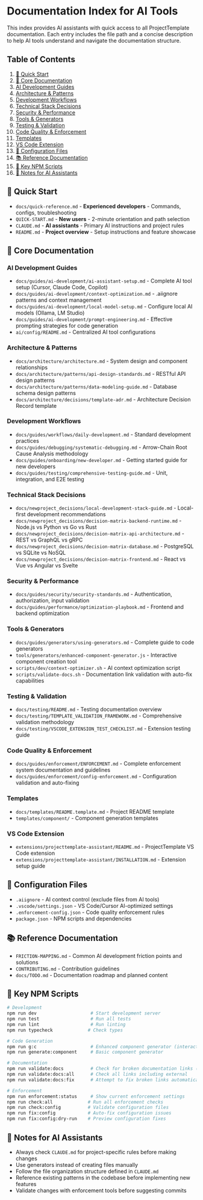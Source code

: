 # Documentation Index for AI Tools

This index provides AI assistants with quick access to all ProjectTemplate documentation.
Each entry includes the file path and a concise description to help AI tools understand and 
navigate the documentation structure.

## Table of Contents

1. [🚀 Quick Start](#-quick-start)
2. [📖 Core Documentation](#-core-documentation)
  3. [AI Development Guides](#ai-development-guides)
  4. [Architecture & Patterns](#architecture-patterns)
  5. [Development Workflows](#development-workflows)
  6. [Technical Stack Decisions](#technical-stack-decisions)
  7. [Security & Performance](#security-performance)
  8. [Tools & Generators](#tools-generators)
  9. [Testing & Validation](#testing-validation)
  10. [Code Quality & Enforcement](#code-quality-enforcement)
  11. [Templates](#templates)
  12. [VS Code Extension](#vs-code-extension)
13. [🔧 Configuration Files](#-configuration-files)
14. [📚 Reference Documentation](#-reference-documentation)
15. [🎯 Key NPM Scripts](#-key-npm-scripts)
16. [📝 Notes for AI Assistants](#-notes-for-ai-assistants)

## 🚀 Quick Start
- `docs/quick-reference.md` - **Experienced developers** - Commands, configs, troubleshooting
- `QUICK-START.md` - **New users** - 2-minute orientation and path selection
- `CLAUDE.md` - **AI assistants** - Primary AI instructions and project rules
- `README.md` - **Project overview** - Setup instructions and feature showcase

## 📖 Core Documentation

### AI Development Guides
- `docs/guides/ai-development/ai-assistant-setup.md` - Complete AI tool setup (Cursor, Claude Code, Copilot)
- `docs/guides/ai-development/context-optimization.md` - .aiignore patterns and context management
- `docs/guides/ai-development/local-model-setup.md` - Configure local AI models (Ollama, LM Studio)
- `docs/guides/ai-development/prompt-engineering.md` - Effective prompting strategies for code generation
- `ai/config/README.md` - Centralized AI tool configurations

### Architecture & Patterns
- `docs/architecture/architecture.md` - System design and component relationships
- `docs/architecture/patterns/api-design-standards.md` - RESTful API design patterns
- `docs/architecture/patterns/data-modeling-guide.md` - Database schema design patterns
- `docs/architecture/decisions/template-adr.md` - Architecture Decision Record template

### Development Workflows
- `docs/guides/workflows/daily-development.md` - Standard development practices
- `docs/guides/debugging/systematic-debugging.md` - Arrow-Chain Root Cause Analysis methodology
- `docs/guides/onboarding/new-developer.md` - Getting started guide for new developers
- `docs/guides/testing/comprehensive-testing-guide.md` - Unit, integration, and E2E testing

### Technical Stack Decisions
- `docs/newproject_decisions/local-development-stack-guide.md` - Local-first development recommendations
- `docs/newproject_decisions/decision-matrix-backend-runtime.md` - Node.js vs Python vs Go vs Rust
- `docs/newproject_decisions/decision-matrix-api-architecture.md` - REST vs GraphQL vs gRPC
- `docs/newproject_decisions/decision-matrix-database.md` - PostgreSQL vs SQLite vs NoSQL
- `docs/newproject_decisions/decision-matrix-frontend.md` - React vs Vue vs Angular vs Svelte

### Security & Performance
- `docs/guides/security/security-standards.md` - Authentication, authorization, input validation
- `docs/guides/performance/optimization-playbook.md` - Frontend and backend optimization

### Tools & Generators
- `docs/guides/generators/using-generators.md` - Complete guide to code generators
- `tools/generators/enhanced-component-generator.js` - Interactive component creation tool
- `scripts/dev/context-optimizer.sh` - AI context optimization script
- `scripts/validate-docs.sh` - Documentation link validation with auto-fix capabilities

### Testing & Validation
- `docs/testing/README.md` - Testing documentation overview
- `docs/testing/TEMPLATE_VALIDATION_FRAMEWORK.md` - Comprehensive validation methodology
- `docs/testing/VSCODE_EXTENSION_TEST_CHECKLIST.md` - Extension testing guide

### Code Quality & Enforcement
- `docs/guides/enforcement/ENFORCEMENT.md` - Complete enforcement system documentation and guidelines
- `docs/guides/enforcement/config-enforcement.md` - Configuration validation and auto-fixing

### Templates
- `docs/templates/README.template.md` - Project README template
- `templates/component/` - Component generation templates

### VS Code Extension
- `extensions/projecttemplate-assistant/README.md` - ProjectTemplate VS Code extension
- `extensions/projecttemplate-assistant/INSTALLATION.md` - Extension setup guide

## 🔧 Configuration Files
- `.aiignore` - AI context control (exclude files from AI tools)
- `.vscode/settings.json` - VS Code/Cursor AI-optimized settings
- `.enforcement-config.json` - Code quality enforcement rules
- `package.json` - NPM scripts and dependencies

## 📚 Reference Documentation
- `FRICTION-MAPPING.md` - Common AI development friction points and solutions
- `CONTRIBUTING.md` - Contribution guidelines
- `docs/TODO.md` - Documentation roadmap and planned content

## 🎯 Key NPM Scripts
```bash
# Development
npm run dev                    # Start development server
npm run test                   # Run all tests
npm run lint                   # Run linting
npm run typecheck             # Check types

# Code Generation
npm run g:c                    # Enhanced component generator (interactive)
npm run generate:component     # Basic component generator

# Documentation
npm run validate:docs          # Check for broken documentation links (ignores external)
npm run validate:docs:all      # Check all links including external
npm run validate:docs:fix      # Attempt to fix broken links automatically

# Enforcement
npm run enforcement:status     # Show current enforcement settings
npm run check:all             # Run all enforcement checks
npm run check:config          # Validate configuration files
npm run fix:config            # Auto-fix configuration issues
npm run fix:config:dry-run    # Preview configuration fixes
```

## 📝 Notes for AI Assistants
- Always check `CLAUDE.md` for project-specific rules before making changes
- Use generators instead of creating files manually
- Follow the file organization structure defined in `CLAUDE.md`
- Reference existing patterns in the codebase before implementing new features
- Validate changes with enforcement tools before suggesting commits
